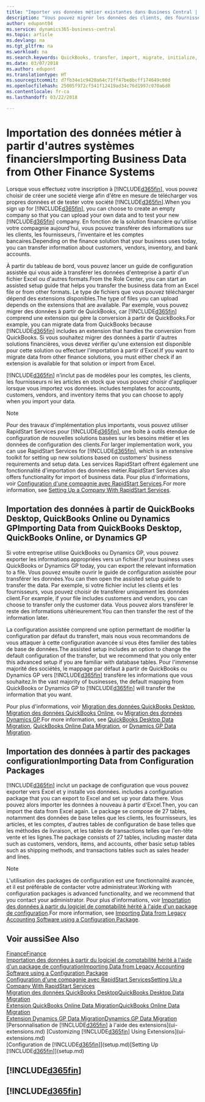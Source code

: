 ```yaml
---
title: "Importer vos données métier existantes dans Business Central | Microsoft Docs"
description: "Vous pouvez migrer les données des clients, des fournisseurs et de l'inventaire, par exemple, d'Excel, QuickBooks ou Dynamics GP vers Business Central."
author: edupont04
ms.service: dynamics365-business-central
ms.topic: article
ms.devlang: na
ms.tgt_pltfrm: na
ms.workload: na
ms.search.keywords: QuickBooks, transfer, import, migrate, initialize, implement
ms.date: 03/07/2018
ms.author: edupont
ms.translationtype: HT
ms.sourcegitcommit: d7fb34e1c9428a64c71ff47be8bcff174649c00d
ms.openlocfilehash: 25005f972cf541f12419ad34c76d1997c070a6d8
ms.contentlocale: fr-ca
ms.lasthandoff: 03/22/2018

---
```

# <a name="importing-business-data-from-other-finance-systems"></a><span data-ttu-id="cb351-103">Importation des données métier à partir d'autres systèmes financiers</span><span class="sxs-lookup"><span data-stu-id="cb351-103">Importing Business Data from Other Finance Systems</span></span>
<span data-ttu-id="cb351-104">Lorsque vous effectuez votre inscription à [!INCLUDE[d365fin](includes/d365fin_md.md)], vous pouvez choisir de créer une société vierge afin d'être en mesure de télécharger vos propres données et de tester votre société [!INCLUDE[d365fin](includes/d365fin_md.md)].</span><span class="sxs-lookup"><span data-stu-id="cb351-104">When you sign up for [!INCLUDE[d365fin](includes/d365fin_md.md)], you can choose to create an empty company so that you can upload your own data and to test your new [!INCLUDE[d365fin](includes/d365fin_md.md)] company.</span></span> <span data-ttu-id="cb351-105">En fonction de la solution financière qu'utilise votre compagnie aujourd'hui, vous pouvez transférer des informations sur les clients, les fournisseurs, l'inventaire et les comptes bancaires.</span><span class="sxs-lookup"><span data-stu-id="cb351-105">Depending on the finance solution that your business uses today, you can transfer information about customers, vendors, inventory, and bank accounts.</span></span>  

<span data-ttu-id="cb351-106">À partir du tableau de bord, vous pouvez lancer un guide de configuration assistée qui vous aide à transférer les données d'entreprise à partir d'un fichier Excel ou d'autres formats.</span><span class="sxs-lookup"><span data-stu-id="cb351-106">From the Role Center, you can start an assisted setup guide that helps you transfer the business data from an Excel file or from other formats.</span></span> <span data-ttu-id="cb351-107">Le type de fichiers que vous pouvez télécharger dépend des extensions disponibles.</span><span class="sxs-lookup"><span data-stu-id="cb351-107">The type of files you can upload depends on the extensions that are available.</span></span> <span data-ttu-id="cb351-108">Par exemple, vous pouvez migrer des données à partir de QuickBooks, car [!INCLUDE[d365fin](includes/d365fin_md.md)] comprend une extension qui gère la conversion à partir de QuickBooks.</span><span class="sxs-lookup"><span data-stu-id="cb351-108">For example, you can migrate data from QuickBooks because [!INCLUDE[d365fin](includes/d365fin_md.md)] includes an extension that handles the conversion from QuickBooks.</span></span> <span data-ttu-id="cb351-109">Si vous souhaitez migrer des données à partir d'autres solutions financières, vous devez vérifier qu'une extension est disponible pour cette solution ou effectuer l'importation à partir d'Excel.</span><span class="sxs-lookup"><span data-stu-id="cb351-109">If you want to migrate data from other finance solutions, you must either check if an extension is available for that solution or import from Excel.</span></span>  

[!INCLUDE[d365fin](includes/d365fin_md.md)]<span data-ttu-id="cb351-110"> n'inclut pas de modèles pour les comptes, les clients, les fournisseurs ni les articles en stock que vous pouvez choisir d'appliquer lorsque vous importez vos données.</span><span class="sxs-lookup"><span data-stu-id="cb351-110"> includes templates for accounts, customers, vendors, and inventory items that you can choose to apply when you import your data.</span></span>

> [!NOTE]  
> <span data-ttu-id="cb351-111">Pour des travaux d'implémentation plus importants, vous pouvez utiliser RapidStart Services pour [!INCLUDE[d365fin](includes/d365fin_md.md)], une boîte à outils étendue de configuration de nouvelles solutions basées sur les besoins métier et les données de configuration des clients.</span><span class="sxs-lookup"><span data-stu-id="cb351-111">For larger implementation work, you can use RapidStart Services for [!INCLUDE[d365fin](includes/d365fin_md.md)], which is an extensive toolkit for setting up new solutions based on customers' business requirements and setup data.</span></span> <span data-ttu-id="cb351-112">Les services RapidStart offrent également une fonctionnalité d'importation des données métier.</span><span class="sxs-lookup"><span data-stu-id="cb351-112">RapidStart Services also offers functionality for import of business data.</span></span> <span data-ttu-id="cb351-113">Pour plus d'informations, voir [Configuration d'une compagnie avec RapidStart Services](admin-set-up-a-company-with-rapidstart.md).</span><span class="sxs-lookup"><span data-stu-id="cb351-113">For more information, see [Setting Up a Company With RapidStart Services](admin-set-up-a-company-with-rapidstart.md).</span></span>  

## <a name="importing-data-from-quickbooks-desktop-quickbooks-online-or-dynamics-gp"></a><span data-ttu-id="cb351-114">Importation des données à partir de QuickBooks Desktop, QuickBooks Online ou Dynamics GP</span><span class="sxs-lookup"><span data-stu-id="cb351-114">Importing Data from QuickBooks Desktop, QuickBooks Online, or Dynamics GP</span></span>
<span data-ttu-id="cb351-115">Si votre entreprise utilise QuickBooks ou Dynamics GP, vous pouvez exporter les informations appropriées vers un fichier.</span><span class="sxs-lookup"><span data-stu-id="cb351-115">If your business uses QuickBooks or Dynamics GP today, you can export the relevant information to a file.</span></span> <span data-ttu-id="cb351-116">Vous pouvez ensuite ouvrir le guide de configuration assistée pour transférer les données.</span><span class="sxs-lookup"><span data-stu-id="cb351-116">You can then open the assisted setup guide to transfer the data.</span></span>
<span data-ttu-id="cb351-117">Par exemple, si votre fichier inclut les clients et les fournisseurs, vous pouvez choisir de transférer uniquement les données client.</span><span class="sxs-lookup"><span data-stu-id="cb351-117">For example, if your file includes customers and vendors, you can choose to transfer only the customer data.</span></span> <span data-ttu-id="cb351-118">Vous pouvez alors transférer le reste des informations ultérieurement.</span><span class="sxs-lookup"><span data-stu-id="cb351-118">You can then transfer the rest of the information later.</span></span>  

<span data-ttu-id="cb351-119">La configuration assistée comprend une option permettant de modifier la configuration par défaut du transfert, mais nous vous recommandons de vous attaquer à cette configuration avancée si vous êtes familier des tables de base de données.</span><span class="sxs-lookup"><span data-stu-id="cb351-119">The assisted setup includes an option to change the default configuration of the transfer, but we recommend that you only enter this advanced setup if you are familiar with database tables.</span></span> <span data-ttu-id="cb351-120">Pour l'immense majorité des sociétés, le mappage par défaut à partir de QuickBooks ou Dynamics GP vers [!INCLUDE[d365fin](includes/d365fin_md.md)] transfère les informations que vous souhaitez.</span><span class="sxs-lookup"><span data-stu-id="cb351-120">In the vast majority of businesses, the default mapping from QuickBooks or Dynamics GP to [!INCLUDE[d365fin](includes/d365fin_md.md)] will transfer the information that you want.</span></span>  

<span data-ttu-id="cb351-121">Pour plus d'informations, voir [Migration des données QuickBooks Desktop](ui-extensions-quickbooks-data-migration.md), [Migration des données QuickBooks Online](ui-extensions-quickbooks-online-data-migration.md), ou [Migration des données Dynamics GP](ui-extensions-dynamicsgp-data-migration.md).</span><span class="sxs-lookup"><span data-stu-id="cb351-121">For more information, see [QuickBooks Desktop Data Migration](ui-extensions-quickbooks-data-migration.md), [QuickBooks Online Data Migration](ui-extensions-quickbooks-online-data-migration.md), or [Dynamics GP Data Migration](ui-extensions-dynamicsgp-data-migration.md).</span></span>  

## <a name="importing-data-from-configuration-packages"></a><span data-ttu-id="cb351-122">Importation des données à partir des packages configuration</span><span class="sxs-lookup"><span data-stu-id="cb351-122">Importing Data from Configuration Packages</span></span>
[!INCLUDE[d365fin](includes/d365fin_md.md)]<span data-ttu-id="cb351-123"> inclut un package de configuration que vous pouvez exporter vers Excel et y installe vos données.</span><span class="sxs-lookup"><span data-stu-id="cb351-123"> includes a configuration package that you can export to Excel and set up your data there.</span></span> <span data-ttu-id="cb351-124">Vous pouvez alors importer les données à nouveau à partir d'Excel.</span><span class="sxs-lookup"><span data-stu-id="cb351-124">Then, you can import the data from Excel again.</span></span> <span data-ttu-id="cb351-125">Le package se compose de 27 tables, notamment des données de base telles que les clients, les fournisseurs, les articles, et les comptes, d'autres tables de configuration de base telles que les méthodes de livraison, et les tables de transactions telles que l'en-tête vente et les lignes.</span><span class="sxs-lookup"><span data-stu-id="cb351-125">The package consists of 27 tables, including master data such as customers, vendors, items, and accounts, other basic setup tables such as shipping methods, and transactions tables such as sales header and lines.</span></span>  

> [!NOTE]  
>   <span data-ttu-id="cb351-126">L'utilisation des packages de configuration est une fonctionnalité avancée, et il est préférable de contacter votre administrateur.</span><span class="sxs-lookup"><span data-stu-id="cb351-126">Working with configuration packages is advanced functionality, and we recommend that you contact your administrator.</span></span> <span data-ttu-id="cb351-127">Pour plus d'informations, voir [Importation des données à partir du logiciel de comptabilité hérité à l'aide d'un package de configuration](across-import-data-configuration-packages.md).</span><span class="sxs-lookup"><span data-stu-id="cb351-127">For more information, see [Importing Data from Legacy Accounting Software using a Configuration Package](across-import-data-configuration-packages.md).</span></span>  

## <a name="see-also"></a><span data-ttu-id="cb351-128">Voir aussi</span><span class="sxs-lookup"><span data-stu-id="cb351-128">See Also</span></span>
[<span data-ttu-id="cb351-129">Finance</span><span class="sxs-lookup"><span data-stu-id="cb351-129">Finance</span></span>](finance.md)  
[<span data-ttu-id="cb351-130">Importation des données à partir du logiciel de comptabilité hérité à l'aide d'un package de configuration</span><span class="sxs-lookup"><span data-stu-id="cb351-130">Importing Data from Legacy Accounting Software using a Configuration Package</span></span>](across-import-data-configuration-packages.md)  
[<span data-ttu-id="cb351-131">Configuration d'une compagnie avec RapidStart Services</span><span class="sxs-lookup"><span data-stu-id="cb351-131">Setting Up a Company With RapidStart Services</span></span>](admin-set-up-a-company-with-rapidstart.md)  
[<span data-ttu-id="cb351-132">Migration des données QuickBooks Desktop</span><span class="sxs-lookup"><span data-stu-id="cb351-132">QuickBooks Desktop Data Migration</span></span>](ui-extensions-quickbooks-data-migration.md)  
[<span data-ttu-id="cb351-133">Extension QuickBooks Online Data Migration</span><span class="sxs-lookup"><span data-stu-id="cb351-133">QuickBooks Online Data Migration</span></span>](ui-extensions-quickbooks-online-data-migration.md)  
[<span data-ttu-id="cb351-134">Extension Dynamics GP Data Migration</span><span class="sxs-lookup"><span data-stu-id="cb351-134">Dynamics GP Data Migration</span></span>](ui-extensions-dynamicsgp-data-migration.md)  
<span data-ttu-id="cb351-135">[Personnalisation de [!INCLUDE[d365fin](includes/d365fin_md.md)] à l'aide des extensions](ui-extensions.md) </span><span class="sxs-lookup"><span data-stu-id="cb351-135">[Customizing [!INCLUDE[d365fin](includes/d365fin_md.md)] Using Extensions](ui-extensions.md) </span></span>  
<span data-ttu-id="cb351-136">[Configuration de [!INCLUDE[d365fin](includes/d365fin_md.md)]](setup.md)</span><span class="sxs-lookup"><span data-stu-id="cb351-136">[Setting Up [!INCLUDE[d365fin](includes/d365fin_md.md)]](setup.md)</span></span>

## [!INCLUDE[d365fin](includes/free_trial_md.md)]  
## [!INCLUDE[d365fin](includes/training_link_md.md)]

